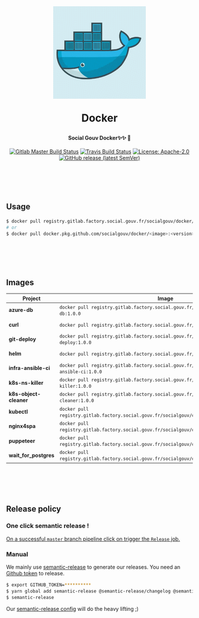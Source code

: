 <h1 align="center">
  <img src="https://github.com/SocialGouv/docker/raw/master/.github/docker.gif" width="250"/>
  <p align="center">Docker</p>
  <p align="center" style="font-size: 0.5em">Social Gouv Docker✨✨ 🐋</p>
</h1>

<p align="center">
  <a href="https://gitlab.factory.social.gouv.fr/SocialGouv/docker/pipelines"><img src="https://gitlab.factory.social.gouv.fr/SocialGouv/docker/badges/master/pipeline.svg" alt="Gitlab Master Build Status"></a>
  <a href="https://travis-ci.com/SocialGouv/docker"><img src="https://travis-ci.com/SocialGouv/docker.svg?branch=master" alt="Travis Build Status"></a>
  <a href="https://opensource.org/licenses/Apache-2.0"><img src="https://img.shields.io/badge/License-Apache--2.0-yellow.svg" alt="License: Apache-2.0"></a>
  <a href="https://github.com/SocialGouv/docker/releases "><img alt="GitHub release (latest SemVer)" src="https://img.shields.io/github/v/release/SocialGouv/docker?sort=semver"></a>
</p>

<br>
<br>
<br>
<br>

## Usage

```sh
$ docker pull registry.gitlab.factory.social.gouv.fr/socialgouv/docker/<image>:<version>
# or
$ docker pull docker.pkg.github.com/socialgouv/docker/<image>:<version>
```

<br>
<br>
<br>
<br>

## Images

| Project                | Image                                                                                            | Links                                                                                       |
| ---------------------- | ------------------------------------------------------------------------------------------------ | ------------------------------------------------------------------------------------------- |
| **azure-db**           | `docker pull registry.gitlab.factory.social.gouv.fr/socialgouv/docker/azure-db:1.0.0`           | [![README](https://img.shields.io/badge/README--green.svg)](./azure-db/README.md)           |
| **curl**               | `docker pull registry.gitlab.factory.social.gouv.fr/socialgouv/docker/curl:1.0.0`               | [![README](https://img.shields.io/badge/README--green.svg)](./curl/README.md)               |
| **git-deploy**         | `docker pull registry.gitlab.factory.social.gouv.fr/socialgouv/docker/git-deploy:1.0.0`         | [![README](https://img.shields.io/badge/README--green.svg)](./git-deploy/README.md)         |
| **helm**               | `docker pull registry.gitlab.factory.social.gouv.fr/socialgouv/docker/helm:1.0.0`               | [![README](https://img.shields.io/badge/README--green.svg)](./helm/README.md)               |
| **infra-ansible-ci**   | `docker pull registry.gitlab.factory.social.gouv.fr/socialgouv/docker/infra-ansible-ci:1.0.0`   | [![README](https://img.shields.io/badge/README--green.svg)](./infra-ansible-ci/README.md)   |
| **k8s-ns-killer**      | `docker pull registry.gitlab.factory.social.gouv.fr/socialgouv/docker/k8s-ns-killer:1.0.0`      | [![README](https://img.shields.io/badge/README--green.svg)](./k8s-ns-killer/README.md)      |
| **k8s-object-cleaner** | `docker pull registry.gitlab.factory.social.gouv.fr/socialgouv/docker/k8s-object-cleaner:1.0.0` | [![README](https://img.shields.io/badge/README--green.svg)](./k8s-object-cleaner/README.md) |
| **kubectl**            | `docker pull registry.gitlab.factory.social.gouv.fr/socialgouv/docker/kubectl:1.0.0`            | [![README](https://img.shields.io/badge/README--green.svg)](./kubectl/README.md)            |
| **nginx4spa**          | `docker pull registry.gitlab.factory.social.gouv.fr/socialgouv/docker/nginx4spa:1.0.0`          | [![README](https://img.shields.io/badge/README--green.svg)](./nginx4spa/README.md)          |
| **puppeteer**         | `docker pull registry.gitlab.factory.social.gouv.fr/socialgouv/docker/puppeteer:1.0.0`         | [![README](https://img.shields.io/badge/README--green.svg)](./puppeteer/README.md)         |
| **wait_for_postgres**  | `docker pull registry.gitlab.factory.social.gouv.fr/socialgouv/docker/wait_for_postgres:1.0.0`  | [![README](https://img.shields.io/badge/README--green.svg)](./wait_for_postgres/README.md)  |

<br>
<br>
<br>
<br>

## Release policy

### One click semantic release !

[On a successful `master` branch pipeline click on trigger the `Release` job.](https://gitlab.factory.social.gouv.fr/SocialGouv/docker/pipelines)

### Manual

We mainly use [semantic-release](https://github.com/semantic-release/semantic-release) to generate our releases.
You need an [Github token](https://github.com/settings/tokens/new) to release.

```sh
$ export GITHUB_TOKEN=**********
$ yarn global add semantic-release @semantic-release/changelog @semantic-release/git
$ semantic-release
```

Our [semantic-release config](./.releaserc.yml) will do the heavy lifting ;)
